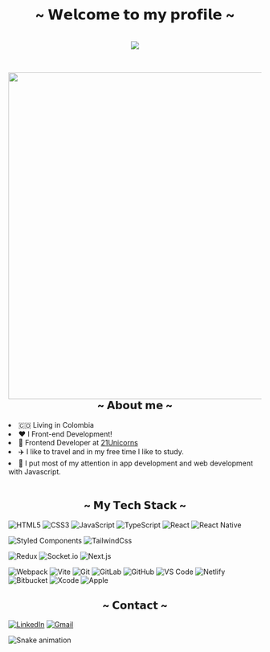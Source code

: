 

<h1 align="center">~ 𝗪𝗲𝗹𝗰𝗼𝗺𝗲 𝘁𝗼 𝗺𝘆 𝗽𝗿𝗼𝗳𝗶𝗹𝗲 ~</h1>
<br>
  <div align="center">
    <img src="https://i.pinimg.com/originals/2f/70/99/2f7099742924f3466241a1254e963b25.gif">
  </div>
<br>




<div>
  <img src="https://s3.us-west-2.amazonaws.com/secure.notion-static.com/f5a2e3c7-3ae3-42dc-83e3-1686af652315/moody_room.gif?X-Amz-Algorithm=AWS4-HMAC-SHA256&X-Amz-Credential=AKIAT73L2G45O3KS52Y5%2F20211023%2Fus-west-2%2Fs3%2Faws4_request&X-Amz-Date=20211023T184019Z&X-Amz-Expires=86400&X-Amz-Signature=a47d942f0df58dcbb9fdc0dfce64a0fbdff511e489521a06eda17bed2acf2287&X-Amz-SignedHeaders=host&response-content-disposition=filename%20%3D%22moody_room.gif%22" align="right" height="650">
<h2 align="center">~ 𝗔𝗯𝗼𝘂𝘁 𝗺𝗲 ~</h2>

<li>
  🇨🇴 Living in Colombia 
</li>
<li>
  ❤️ I Front-end Development!
</li>
<li>
   💼 Frontend Developer at <a href="http://razorpay.com/">21Unicorns</a>
</li>
<li>
   ✈️ I like to travel and in my free time I like to study.
</li>
<li>
  🎯 I put most of my attention in app development and web development with Javascript.
</li>
<br>
</div>


<div>
<h2 align="center"> ~ 𝗠𝘆 𝗧𝗲𝗰𝗵 𝗦𝘁𝗮𝗰𝗸 ~ </h2>
</div>

![HTML5](https://img.shields.io/badge/-HTML5-%23E44D27?style=flat-square&logo=html5&logoColor=ffffff)
![CSS3](https://img.shields.io/badge/-CSS3-%231572B6?style=flat-square&logo=css3)
![JavaScript](https://img.shields.io/badge/-JavaScript-%23F7DF1C?style=flat-square&logo=javascript&logoColor=000000&labelColor=%23F7DF1C&color=%23FFCE5A)
![TypeScript](https://img.shields.io/badge/-TypeScript-007ACC?style=flat-square&logo=typescript&logoColor=white)
![React](https://img.shields.io/badge/-React-%23282C34?style=flat-square&logo=react)
![React Native](https://img.shields.io/badge/-React_Native-%23282C34?style=flat-square&logo=react)

![Styled Components](https://img.shields.io/badge/styled--components-DB7093?style=flat-square&logo=styled-components&logoColor=white)
![TailwindCss](https://img.shields.io/badge/-TailwindCss-%231a202c?style=flat-square&logo=tailwind-css)

![Redux](https://img.shields.io/badge/redux-%23593d88.svg?style=flat-square&logo=redux&logoColor=white)
![Socket.io](https://img.shields.io/badge/-Socket.io-black?style=flat-square&logo=socket.io)
![Next.js](https://img.shields.io/badge/-Next.js-black?style=flat-square&logo=Next.js)

![Webpack](https://img.shields.io/badge/-Webpack-%232C3A42?style=flat-square&logo=webpack)
![Vite](https://img.shields.io/badge/-Vite-%23646CFF?style=flat-square&logo=vite&logoColor=ffffff)
![Git](https://img.shields.io/badge/-Git-%23F05032?style=flat-square&logo=git&logoColor=%23ffffff)
![GitLab](https://img.shields.io/badge/-GitLab-FCA121?style=flat-square&logo=gitlab)
![GitHub](https://img.shields.io/badge/github-%23121011.svg?style=flat-square&logo=github&logoColor=white)
![VS Code](https://img.shields.io/badge/-VSCode-%23007ACC?style=flat-square&logo=visual-studio-code)
![Netlify](https://img.shields.io/badge/-Netlify-%2300C7B7?style=flat-square&logo=netlify&logoColor=ffffff)
![Bitbucket](https://img.shields.io/badge/bitbucket-%230047B3.svg?style=flat-square&logo=bitbucket&logoColor=white)
![Xcode](https://img.shields.io/badge/Xcode-007ACC?style=flat-square&logo=Xcode&logoColor=white)
![Apple](https://img.shields.io/badge/MacOS-black?style=flat-square&logo=Apple)



<div>
<h2 align="center"> ~ 𝗖𝗼𝗻𝘁𝗮𝗰𝘁 ~ </h2>
</div>

[![LinkedIn](https://img.shields.io/badge/linkedin-%230077B5.svg?style=flat-square&logo=linkedin&logoColor=white)](https://www.linkedin.com/in/esteban-vega-003b02129/)
[![Gmail](https://img.shields.io/badge/Gmail-D14836?style=flat-square&logo=gmail&logoColor=white)](mailto:iestebanvega1@gmail.com)

![Snake animation](https://github.com/estevg/estevg/blob/output/github-contribution-grid-snake.svg)

